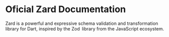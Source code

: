 # Oficial Zard Documentation

Zard is a powerful and expressive schema validation and transformation library for Dart, inspired by the Zod  library from the JavaScript ecosystem.
